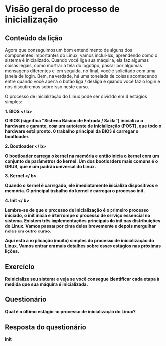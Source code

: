 # Visão geral do processo de inicialização

## Conteúdo da lição

Agora que conseguimos um bom entendimento de alguns dos componentes importantes do Linux, vamos incluí-los, aprendendo como o sistema é inicializado. Quando você liga sua máquina, ela faz algumas coisas legais, como mostrar a tela do logotipo, passar por algumas mensagens diferentes e, em seguida, no final, você é solicitado com uma janela de login. Bem, na verdade, há uma tonelada de coisas acontecendo entre quando você aperta o botão liga / desliga e quando você faz o login e nós discutiremos sobre isso neste curso.

O processo de inicialização do Linux pode ser dividido em 4 estágios simples:

<b> 1. BIOS </ b>

O BIOS (significa "Sistema Básico de Entrada / Saída") inicializa o hardware e garante, com um autoteste de inicialização (POST), que todo o hardware está pronto. O trabalho principal da BIOS é carregar o bootloader.

<b> 2. Bootloader </ b>

O bootloader carrega o kernel na memória e então inicia o kernel com um conjunto de parâmetros do kernel. Um dos bootloaders mais comuns é o GRUB, que é um padrão universal do Linux.

<b> 3. Kernel </ b>

Quando o kernel é carregado, ele imediatamente inicializa dispositivos e memória. O principal trabalho do kernel é carregar o processo init.

<b> 4. Init </ b>

Lembre-se de que o processo de inicialização é o primeiro processo iniciado, o init inicia e interrompe o processo de serviço essencial no sistema. Existem três implementações principais do init nas distribuições do Linux. Vamos passar por cima deles brevemente e depois mergulhar neles em outro curso.

Aqui está a explicação (muito) simples do processo de inicialização do Linux. Vamos entrar em mais detalhes sobre esses estágios nas próximas lições.

## Exercício

Reinicialize seu sistema e veja se você consegue identificar cada etapa à medida que sua máquina é inicializada.

## Questionário

Qual é o último estágio no processo de inicialização do Linux?

## Resposta do questionário

init

